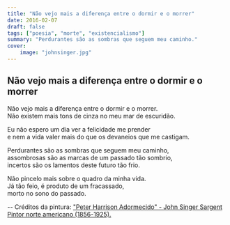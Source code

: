 ```yaml
---
title: "Não vejo mais a diferença entre o dormir e o morrer"
date: 2016-02-07
draft: false
tags: ["poesia", "morte", "existencialismo"]
summary: "Perdurantes são as sombras que seguem meu caminho."
cover:
    image: "johnsinger.jpg"
---
```


## Não vejo mais a diferença entre o dormir e o morrer

Não vejo mais a diferença entre o dormir e o morrer.<br>
Não existem mais tons de cinza no meu mar de escuridão.<br>

Eu não espero um dia ver a felicidade me prender<br>
e nem a vida valer mais do que os devaneios que me castigam.<br>

Perdurantes são as sombras que seguem meu caminho,<br>
assombrosas são as marcas de um passado tão sombrio,<br>
incertos são os lamentos deste futuro tão frio.<br>

Não pincelo mais sobre o quadro da minha vida.<br>
Já tão feio, é produto de um fracassado,<br>
morto no sono do passado.

--
Créditos da pintura: ["Peter Harrison Adormecido" - John Singer Sargent Pintor norte americano (1856-1925).](https://deniseludwig.blogspot.com/2014/04/pinturas-com-pessoas-dormindo.html)
